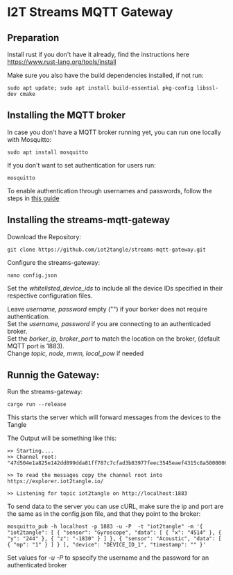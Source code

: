 # I2T Streams MQTT Gateway

## Preparation
Install rust if you don't have it already, find the instructions here https://www.rust-lang.org/tools/install

Make sure you also have the build dependencies installed, if not run:
```
sudo apt update; sudo apt install build-essential pkg-config libssl-dev cmake
```

## Installing the MQTT broker
In case you don't have a MQTT broker running yet, you can run one locally with Mosquitto:
```
sudo apt install mosquitto
```

If you don't want to set authentication for users run:  

```
mosquitto
```

To enable authentication through usernames and passwords, follow the steps in [this guide](http://www.steves-internet-guide.com/mqtt-username-password-example/) 

## Installing the streams-mqtt-gateway

Download the Repository:  
```
git clone https://github.com/iot2tangle/streams-mqtt-gateway.git
```

Configure the streams-gateway:  

```
nano config.json
```
 
Set the *whitelisted_device_ids* to include all the device IDs specified in their respective configuration files.

Leave *username, password* empty ("") if your borker does not require authentication.  
Set the *username, password* if you are connecting to an authenticaded broker.    
Set the *borker_ip, broker_port* to match the location on the broker, (default MQTT port is 1883).  
Change *topic, node, mwm, local_pow* if needed 



  
## Runnig the Gateway:  
  
Run the streams-gateway:  

```
cargo run --release
```

This starts the server which will forward messages from the devices to the Tangle  
  
The Output will be something like this:  

```
>> Starting....
>> Channel root: "47d504e1a825e142dd899dda81ff787c7cfad3b83977feec3545eaef4315c8a50000000000000000:fd93e57d937910f429cdd211"
  
>> To read the messages copy the channel root into https://explorer.iot2tangle.io/
  
>> Listening for topic iot2tangle on http://localhost:1883
``` 

To send data to the server you can use cURL, make sure the ip and port are the same as in the config.json file, and that they point to the broker:  

```
mosquitto_pub -h localhost -p 1883 -u -P  -t "iot2tangle" -m '{ "iot2tangle": [ { "sensor": "Gyroscope", "data": [ { "x": "4514" }, { "y": "244" }, { "z": "-1830" } ] }, { "sensor": "Acoustic", "data": [ { "mp": "1" } ] } ], "device": "DEVICE_ID_1", "timestamp": "" }'
```

Set values for *-u* *-P* to spsecify the username and the password for an authenticated broker  
